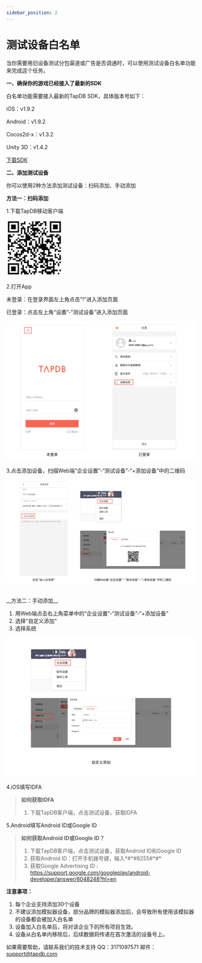 ```yaml
---
sidebar_position: 2
---
```


# 测试设备白名单

当你需要用旧设备测试分包渠道或广告是否调通时，可以使用测试设备白名单功能来完成这个任务。

 __一、确保你的游戏已经接入了最新的SDK__

白名单功能需要接入最新的TapDB SDK，具体版本号如下：

iOS：v1.9.2

Android：v1.9.2

Cocos2d-x：v1.3.2

Unity 3D：v1.4.2

<a target="_blank" href="docs/zh_CN/download/SDK.html">下载SDK</a>

 __二、添加测试设备__

你可以使用2种方法添加测试设备：扫码添加、手动添加
<br/>

 __方法一：扫码添加__

1.下载TapDB移动客户端

![图片描述](/img/whiteList/04.png)

2.打开App

未登录：在登录界面左上角点击"!"进入添加页面

已登录：点击左上角“设置”-“测试设备”进入添加页面

![图片描述](/img/whiteList/02.png)

3.点击添加设备，扫描Web端“企业设置”-“测试设备”-“+添加设备”中的二维码

![图片描述](/img/whiteList/01.png)

<br/>
 __方法二：手动添加__

 1. 用Web端点击右上角菜单中的“企业设置”-“测试设备”-“+添加设备”
 2. 选择“自定义添加”
 3. 选择系统

![图片描述](/img/whiteList/03.png)

4.iOS填写IDFA
>  __如何获取IDFA__
> 1. 下载TapDB客户端，点击测试设备，获取IDFA

5.Android填写Android ID或Google ID
>  __如何获取Android ID或Google ID？__
>  1. 下载TapDB客户端，点击测试设备，获取Android ID和Google ID
>  2. 获取Android ID：打开手机拨号键，输入\*#\*#8255#\*#\*
>  3. 获取Google Advertising ID : https://support.google.com/googleplay/android-developer/answer/6048248?hl=en

 __注意事项：__


 1. 每个企业支持添加30个设备
 2. 不建议添加模拟器设备，部分品牌的模拟器添加后，会导致所有使用该模拟器的设备都会被加入白名单
 3. 设备加入白名单后，将对该企业下的所有项目生效。
 4. 设备从白名单内移除后，后续数据将传递在首次激活的设备号上。

如果需要帮助，请联系我们的技术支持
QQ：3171097571
邮件：support@tapdb.com
